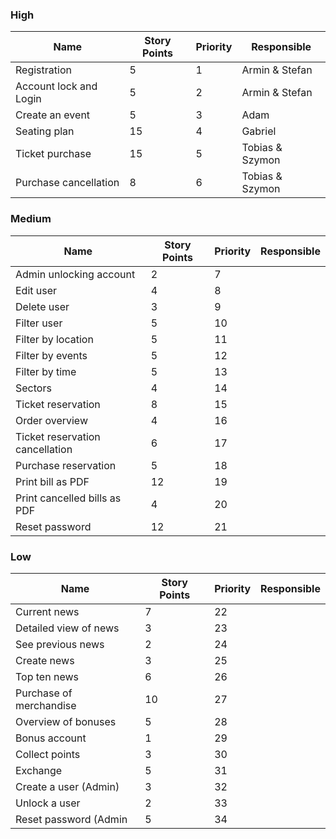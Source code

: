 ### High

| Name | Story Points | Priority | Responsible |
|------|--------------|----------|-------------|
| Registration | 5 | 1 | Armin & Stefan |
| Account lock and Login | 5 | 2 | Armin & Stefan |
| Create an event | 5 | 3 | Adam |
| Seating plan | 15 | 4 | Gabriel |
| Ticket purchase | 15 | 5 | Tobias & Szymon |
| Purchase cancellation | 8 | 6 | Tobias & Szymon |

### Medium

| Name | Story Points | Priority | Responsible |
|------|--------------|----------|-------------|
| Admin unlocking account | 2 | 7 |  |
| Edit user | 4 | 8 |  |
| Delete user | 3 | 9 |  |
| Filter user | 5 | 10 |  |
| Filter by location | 5 | 11 |  |
| Filter by events | 5 | 12 |  |
| Filter by time | 5 | 13 |  |
| Sectors | 4 | 14 |  |
| Ticket reservation | 8 | 15 |  |
| Order overview | 4 | 16 |  |
| Ticket reservation cancellation | 6 | 17 |  |
| Purchase reservation | 5 | 18 |  |
| Print bill as PDF | 12 | 19 |  |
| Print cancelled bills as PDF | 4 | 20 |  |
| Reset password | 12 | 21 |  |

### Low

| Name | Story Points | Priority | Responsible |
|------|--------------|----------|-------------|
| Current news | 7 | 22 |  |
| Detailed view of news | 3 | 23 |  |
| See previous news | 2 | 24 |  |
| Create news | 3 | 25 |  |
| Top ten news | 6 | 26 |  |
| Purchase of merchandise | 10 | 27 |  |
| Overview of bonuses | 5 | 28 |  |
| Bonus account | 1 | 29 |  |
| Collect points | 3 | 30 |  |
| Exchange | 5 | 31 |  |
| Create a user (Admin) | 3 | 32 |  |
| Unlock a user | 2 | 33 |  |
| Reset password (Admin | 5 | 34 |  |

